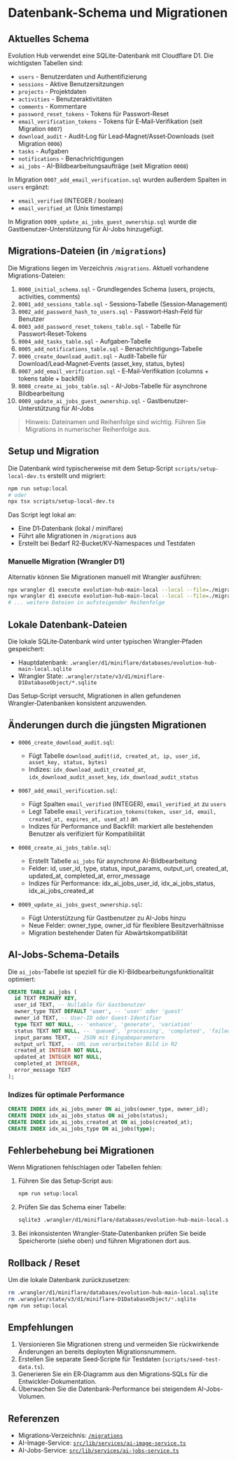 # Datenbank-Schema und Migrationen

## Aktuelles Schema

Evolution Hub verwendet eine SQLite-Datenbank mit Cloudflare D1. Die wichtigsten Tabellen sind:

- `users` - Benutzerdaten und Authentifizierung
- `sessions` - Aktive Benutzersitzungen
- `projects` - Projektdaten
- `activities` - Benutzeraktivitäten
- `comments` - Kommentare
- `password_reset_tokens` - Tokens für Passwort-Reset
- `email_verification_tokens` - Tokens für E‑Mail‑Verifikation (seit Migration `0007`)
- `download_audit` - Audit‑Log für Lead‑Magnet/Asset‑Downloads (seit Migration `0006`)
- `tasks` - Aufgaben
- `notifications` - Benachrichtigungen
- `ai_jobs` - AI-Bildbearbeitungsaufträge (seit Migration `0008`)

In Migration `0007_add_email_verification.sql` wurden außerdem Spalten in `users` ergänzt:

- `email_verified` (INTEGER / boolean)
- `email_verified_at` (Unix timestamp)

In Migration `0009_update_ai_jobs_guest_ownership.sql` wurde die Gastbenutzer-Unterstützung für AI-Jobs hinzugefügt.

## Migrations‑Dateien (in `/migrations`)

Die Migrations liegen im Verzeichnis `/migrations`. Aktuell vorhandene Migrations-Dateien:

1. `0000_initial_schema.sql` - Grundlegendes Schema (users, projects, activities, comments)
2. `0001_add_sessions_table.sql` - Sessions‑Tabelle (Session‑Management)
3. `0002_add_password_hash_to_users.sql` - Passwort‑Hash‑Feld für Benutzer
4. `0003_add_password_reset_tokens_table.sql` - Tabelle für Passwort‑Reset‑Tokens
5. `0004_add_tasks_table.sql` - Aufgaben‑Tabelle
6. `0005_add_notifications_table.sql` - Benachrichtigungs‑Tabelle
7. `0006_create_download_audit.sql` - Audit‑Tabelle für Download/Lead‑Magnet‑Events (asset_key, status, bytes)
8. `0007_add_email_verification.sql` - E‑Mail‑Verifikation (columns + tokens table + backfill)
9. `0008_create_ai_jobs_table.sql` - AI-Jobs-Tabelle für asynchrone Bildbearbeitung
10. `0009_update_ai_jobs_guest_ownership.sql` - Gastbenutzer-Unterstützung für AI-Jobs

> Hinweis: Dateinamen und Reihenfolge sind wichtig. Führen Sie Migrations in numerischer Reihenfolge aus.

## Setup und Migration

Die Datenbank wird typischerweise mit dem Setup‑Script `scripts/setup-local-dev.ts` erstellt und migriert:

```bash
npm run setup:local
# oder
npx tsx scripts/setup-local-dev.ts
```

Das Script legt lokal an:

- Eine D1‑Datenbank (lokal / miniflare)
- Führt alle Migrationen in `/migrations` aus
- Erstellt bei Bedarf R2‑Bucket/KV‑Namespaces und Testdaten

### Manuelle Migration (Wrangler D1)

Alternativ können Sie Migrationen manuell mit Wrangler ausführen:

```bash
npx wrangler d1 execute evolution-hub-main-local --local --file=./migrations/0000_initial_schema.sql
npx wrangler d1 execute evolution-hub-main-local --local --file=./migrations/0001_add_sessions_table.sql
# ... weitere Dateien in aufsteigender Reihenfolge
```

## Lokale Datenbank‑Dateien

Die lokale SQLite‑Datenbank wird unter typischen Wrangler‑Pfaden gespeichert:

- Hauptdatenbank: `.wrangler/d1/miniflare/databases/evolution-hub-main-local.sqlite`
- Wrangler State: `.wrangler/state/v3/d1/miniflare-D1DatabaseObject/*.sqlite`

Das Setup‑Script versucht, Migrationen in allen gefundenen Wrangler‑Datenbanken konsistent anzuwenden.

## Änderungen durch die jüngsten Migrationen

- `0006_create_download_audit.sql`:
  - Fügt Tabelle `download_audit(id, created_at, ip, user_id, asset_key, status, bytes)`
  - Indizes: `idx_download_audit_created_at`, `idx_download_audit_asset_key`, `idx_download_audit_status`

- `0007_add_email_verification.sql`:
  - Fügt Spalten `email_verified` (INTEGER), `email_verified_at` zu `users`
  - Legt Tabelle `email_verification_tokens(token, user_id, email, created_at, expires_at, used_at)` an
  - Indizes für Performance und Backfill: markiert alle bestehenden Benutzer als verifiziert für Kompatibilität

- `0008_create_ai_jobs_table.sql`:
  - Erstellt Tabelle `ai_jobs` für asynchrone AI-Bildbearbeitung
  - Felder: id, user_id, type, status, input_params, output_url, created_at, updated_at, completed_at, error_message
  - Indizes für Performance: idx_ai_jobs_user_id, idx_ai_jobs_status, idx_ai_jobs_created_at

- `0009_update_ai_jobs_guest_ownership.sql`:
  - Fügt Unterstützung für Gastbenutzer zu AI-Jobs hinzu
  - Neue Felder: owner_type, owner_id für flexiblere Besitzverhältnisse
  - Migration bestehender Daten für Abwärtskompatibilität

## AI-Jobs-Schema-Details

Die `ai_jobs`-Tabelle ist speziell für die KI-Bildbearbeitungsfunktionalität optimiert:

```sql
CREATE TABLE ai_jobs (
  id TEXT PRIMARY KEY,
  user_id TEXT, -- Nullable für Gastbenutzer
  owner_type TEXT DEFAULT 'user', -- 'user' oder 'guest'
  owner_id TEXT, -- User-ID oder Guest-Identifier
  type TEXT NOT NULL, -- 'enhance', 'generate', 'variation'
  status TEXT NOT NULL, -- 'queued', 'processing', 'completed', 'failed', 'cancelled'
  input_params TEXT, -- JSON mit Eingabeparametern
  output_url TEXT, -- URL zum verarbeiteten Bild in R2
  created_at INTEGER NOT NULL,
  updated_at INTEGER NOT NULL,
  completed_at INTEGER,
  error_message TEXT
);
```

### Indizes für optimale Performance

```sql
CREATE INDEX idx_ai_jobs_owner ON ai_jobs(owner_type, owner_id);
CREATE INDEX idx_ai_jobs_status ON ai_jobs(status);
CREATE INDEX idx_ai_jobs_created_at ON ai_jobs(created_at);
CREATE INDEX idx_ai_jobs_type ON ai_jobs(type);
```

## Fehlerbehebung bei Migrationen

Wenn Migrationen fehlschlagen oder Tabellen fehlen:

1. Führen Sie das Setup‑Script aus:

   ```bash
   npm run setup:local
   ```

2. Prüfen Sie das Schema einer Tabelle:

   ```bash
   sqlite3 .wrangler/d1/miniflare/databases/evolution-hub-main-local.sqlite ".schema sessions"
   ```

3. Bei inkonsistenten Wrangler‑State‑Datenbanken prüfen Sie beide Speicherorte (siehe oben) und führen Migrationen dort aus.

## Rollback / Reset

Um die lokale Datenbank zurückzusetzen:

```bash
rm .wrangler/d1/miniflare/databases/evolution-hub-main-local.sqlite
rm .wrangler/state/v3/d1/miniflare-D1DatabaseObject/*.sqlite
npm run setup:local
```

## Empfehlungen

1. Versionieren Sie Migrationen streng und vermeiden Sie rückwirkende Änderungen an bereits deployten Migrationsnummern.
2. Erstellen Sie separate Seed‑Scripte für Testdaten (`scripts/seed-test-data.ts`).
3. Generieren Sie ein ER‑Diagramm aus den Migrations‑SQLs für die Entwickler‑Dokumentation.
4. Überwachen Sie die Datenbank-Performance bei steigendem AI-Jobs-Volumen.

## Referenzen

- Migrations‑Verzeichnis: [`/migrations`](migrations:1)
- AI-Image-Service: [`src/lib/services/ai-image-service.ts`](src/lib/services/ai-image-service.ts:1)
- AI-Jobs-Service: [`src/lib/services/ai-jobs-service.ts`](src/lib/services/ai-jobs-service.ts:1)

